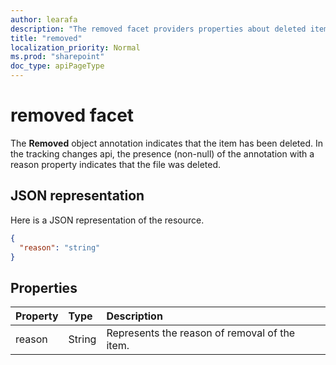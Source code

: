 ```yaml
---
author: learafa
description: "The removed facet providers properties about deleted items"
title: "removed"
localization_priority: Normal
ms.prod: "sharepoint"
doc_type: apiPageType
---
```


# removed facet
The **Removed** object annotation indicates that the item has been deleted.
In the tracking changes api, the presence (non-null) of the annotation with a reason property indicates that the file was deleted.

## JSON representation
Here is a JSON representation of the resource.
<!-- {
  "blockType": "resource",
  "optionalProperties": [
  "reason"
  ],
  "@odata.type": "microsoft.graph.removed"
}-->
```json
{
  "reason": "string"
}
```

## Properties
| Property | Type   | Description                               |
|:---------|:-------|:------------------------------------------|
| reason    | String | Represents the reason of removal of the item. |

<!-- {
  "type": "#page.annotation",
  "description": "The removed facet providers properties about deleted items",
  "keywords": "removed,remove,deleted,delete,item,site,listitem,facet",
  "section": "documentation",
  "tocPath": "Facets/Removed"
} -->
